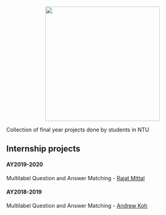 <p align="center">
    <br>
    <!--change image source here if expired! -->
    <img src="https://cdn.freelogovectors.net/wp-content/uploads/2019/02/ntu_logo_nanyang_technological_university.png" width="300"/>
    <br>
<p>
<!--  -->
 

Collection of final year projects done by students in NTU


## Internship projects

#### AY2019-2020
Multilabel Question and Answer Matching - [Rajat Mittal](https://github.com/rajat1433/QnA_Matching)

#### AY2018-2019
Multilabel Question and Answer Matching - [Andrew Koh](https://github.com/dhecloud/Question_Answering_MSF_Adoption)
